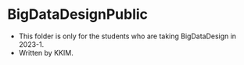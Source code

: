 # BigDataDesignPublic

- This folder is only for the students who are taking BigDataDesign in 2023-1.
- Written by KKIM.
